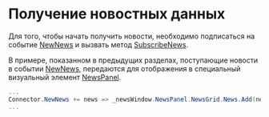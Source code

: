 # Получение новостных данных

Для того, чтобы начать получить новости, необходимо подписаться на событие [NewNews](../api/StockSharp.Algo.Connector.NewNews.html) и вызвать метод [SubscribeNews](../api/StockSharp.Algo.Connector.SubscribeNews.html).

В примере, показанном в предыдущих разделах, поступающие новости в событии [NewNews](../api/StockSharp.Algo.Connector.NewNews.html), передаются для отображения в специальный визуальный элемент [NewsPanel](../api/StockSharp.Xaml.NewsPanel.html).

```cs
...
Connector.NewNews += news => _newsWindow.NewsPanel.NewsGrid.News.Add(news);
...
							
```
